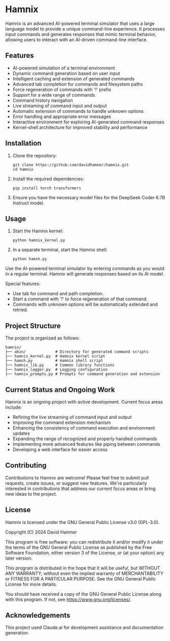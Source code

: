 # Hamnix

Hamnix is an advanced AI-powered terminal simulator that uses a large language model to provide a unique command-line experience. It processes input commands and generates responses that mimic terminal behavior, allowing users to interact with an AI-driven command-line interface.

## Features

- AI-powered simulation of a terminal environment
- Dynamic command generation based on user input
- Intelligent caching and extension of generated commands
- Advanced tab completion for commands and filesystem paths
- Force regeneration of commands with '!' prefix
- Support for a wide range of commands
- Command history navigation
- Live streaming of command input and output
- Automatic extension of commands to handle unknown options
- Error handling and appropriate error messages
- Interactive environment for exploring AI-generated command responses
- Kernel-shell architecture for improved stability and performance

## Installation

1. Clone the repository:
   ```
   git clone https://github.com/davidhamner/hamnix.git
   cd hamnix
   ```

2. Install the required dependencies:
   ```
   pip install torch transformers
   ```

3. Ensure you have the necessary model files for the DeepSeek Coder 6.7B Instruct model.

## Usage

1. Start the Hamnix kernel:
   ```
   python hamnix_kernel.py
   ```

2. In a separate terminal, start the Hamnix shell:
   ```
   python hamsh.py
   ```

Use the AI-powered terminal simulator by entering commands as you would in a regular terminal. Hamnix will generate responses based on its AI model.

Special features:
- Use tab for command and path completion.
- Start a command with '!' to force regeneration of that command.
- Commands with unknown options will be automatically extended and retried.

## Project Structure

The project is organized as follows:

```
hamnix/
├── abin/             # Directory for generated command scripts
├── hamnix_kernel.py  # Hamnix kernel script
├── hamsh.py          # Hamnix shell script
├── hamnix_lib.py     # Common library functions
├── hamnix_logger.py  # Logging configuration
├── hamnix_prompts.py # Prompts for command generation and extension
```

## Current Status and Ongoing Work

Hamnix is an ongoing project with active development. Current focus areas include:

- Refining the live streaming of command input and output
- Improving the command extension mechanism
- Enhancing the consistency of command execution and environment updates
- Expanding the range of recognized and properly handled commands
- Implementing more advanced features like piping between commands
- Developing a web interface for easier access

## Contributing

Contributions to Hamnix are welcome! Please feel free to submit pull requests, create issues, or suggest new features. We're particularly interested in contributions that address our current focus areas or bring new ideas to the project.

## License

Hamnix is licensed under the GNU General Public License v3.0 (GPL-3.0).

Copyright (C) 2024 David Hamner

This program is free software: you can redistribute it and/or modify
it under the terms of the GNU General Public License as published by
the Free Software Foundation, either version 3 of the License, or
(at your option) any later version.

This program is distributed in the hope that it will be useful,
but WITHOUT ANY WARRANTY; without even the implied warranty of
MERCHANTABILITY or FITNESS FOR A PARTICULAR PURPOSE.  See the
GNU General Public License for more details.

You should have received a copy of the GNU General Public License
along with this program.  If not, see <https://www.gnu.org/licenses/>.

## Acknowledgements

This project used Claude.ai for development assistance and documentation generation.
